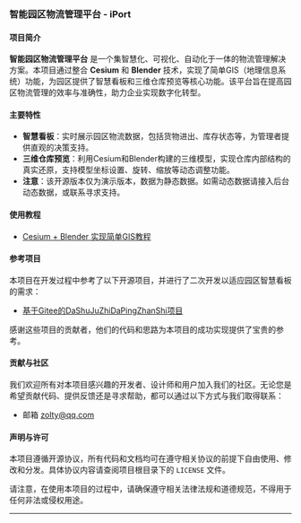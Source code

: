 ### 智能园区物流管理平台 - iPort

#### 项目简介

**智能园区物流管理平台** 是一个集智慧化、可视化、自动化于一体的物流管理解决方案。本项目通过整合 **Cesium** 和 **Blender** 技术，实现了简单GIS（地理信息系统）功能，为园区提供了智慧看板和三维仓库预览等核心功能。该平台旨在提高园区物流管理的效率与准确性，助力企业实现数字化转型。

#### 主要特性

- **智慧看板**：实时展示园区物流数据，包括货物进出、库存状态等，为管理者提供直观的决策支持。
- **三维仓库预览**：利用Cesium和Blender构建的三维模型，实现仓库内部结构的真实还原，支持模型坐标设置、旋转、缩放等动态调整功能。
- **注意**：该开源版本仅为演示版本，数据为静态数据。如需动态数据请接入后台动态数据，或联系寻求支持。

#### 使用教程

- [Cesium + Blender 实现简单GIS教程](https://blog.csdn.net/qq_41854291/article/details/125498851?spm=1001.2014.3001.5501)

#### 参考项目

本项目在开发过程中参考了以下开源项目，并进行了二次开发以适应园区智慧看板的需求：

- [基于Gitee的DaShuJuZhiDaPingZhanShi项目](https://gitee.com/lvyeyou/DaShuJuZhiDaPingZhanShi)

感谢这些项目的贡献者，他们的代码和思路为本项目的成功实现提供了宝贵的参考。

#### 贡献与社区

我们欢迎所有对本项目感兴趣的开发者、设计师和用户加入我们的社区。无论您是希望贡献代码、提供反馈还是寻求帮助，都可以通过以下方式与我们取得联系：

- 邮箱 zolty@qq.com

#### 声明与许可

本项目遵循开源协议，所有代码和文档均可在遵守相关协议的前提下自由使用、修改和分发。具体协议内容请查阅项目根目录下的 `LICENSE` 文件。

请注意，在使用本项目的过程中，请确保遵守相关法律法规和道德规范，不得用于任何非法或侵权用途。

---